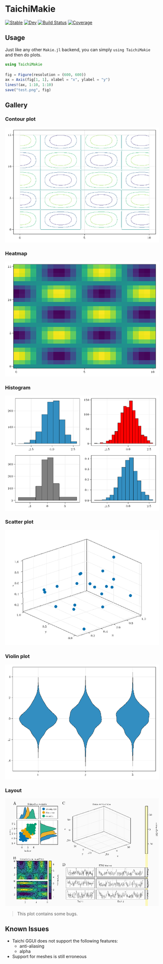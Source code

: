 # TaichiMakie

[![Stable](https://img.shields.io/badge/docs-stable-blue.svg)](https://lucifer1004.github.io/TaichiMakie.jl/stable/)
[![Dev](https://img.shields.io/badge/docs-dev-blue.svg)](https://lucifer1004.github.io/TaichiMakie.jl/dev/)
[![Build Status](https://github.com/lucifer1004/TaichiMakie.jl/actions/workflows/CI.yml/badge.svg?branch=main)](https://github.com/lucifer1004/TaichiMakie.jl/actions/workflows/CI.yml?query=branch%3Amain)
[![Coverage](https://codecov.io/gh/lucifer1004/TaichiMakie.jl/branch/main/graph/badge.svg)](https://codecov.io/gh/lucifer1004/TaichiMakie.jl)

## Usage

Just like any other `Makie.jl` backend, you can simply `using TaichiMakie` and then do plots.

```julia
using TaichiMakie

fig = Figure(resolution = (600, 600))
ax = Axis(fig[1, 1], xlabel = "x", ylabel = "y")
lines!(ax, 1:10, 1:10)
save("test.png", fig)
```

## Gallery

### Contour plot

![Contour plot](./examples/contour.png)

### Heatmap

![Heatmap](examples/heatmap.png)

### Histogram

![Histogram](examples/hist.png)

### Scatter plot

![Scatter](examples/scatter.png)

### Violin plot

![Violin](examples/violin.png)

### Layout

![Layout](examples/layout.png)

> This plot contains some bugs.

## Known Issues

- Taichi GGUI does not support the following features:
  - anti-aliasing
  - alpha
- Support for meshes is still erroneous
